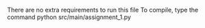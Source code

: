 There are no extra requirements to run this file
To compile, type the command python src/main/assignment_1.py
